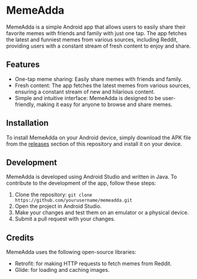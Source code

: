 # MemeAdda

MemeAdda is a simple Android app that allows users to easily share their favorite memes with friends and family with just one tap. The app fetches the latest and funniest memes from various sources, including Reddit, providing users with a constant stream of fresh content to enjoy and share.

## Features

- One-tap meme sharing: Easily share memes with friends and family.
- Fresh content: The app fetches the latest memes from various sources, ensuring a constant stream of new and hilarious content.
- Simple and intuitive interface: MemeAdda is designed to be user-friendly, making it easy for anyone to browse and share memes.

## Installation

To install MemeAdda on your Android device, simply download the APK file from the [releases](https://drive.google.com/file/d/1p1cAaUyWxCxMeynXlELMuSD0cUb2ZTT_/view?usp=sharing) section of this repository and install it on your device.

## Development

MemeAdda is developed using Android Studio and written in Java. To contribute to the development of the app, follow these steps:

1. Clone the repository: `git clone https://github.com/yourusername/memeadda.git`
2. Open the project in Android Studio.
3. Make your changes and test them on an emulator or a physical device.
4. Submit a pull request with your changes.

## Credits

MemeAdda uses the following open-source libraries:

- Retrofit: for making HTTP requests to fetch memes from Reddit.
- Glide: for loading and caching images.
